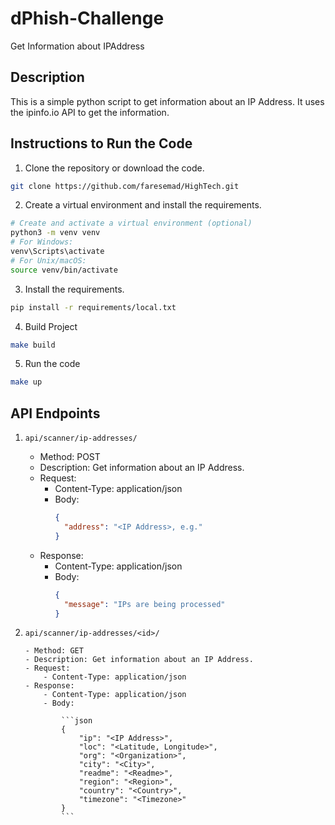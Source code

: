 # dPhish-Challenge

Get Information about IPAddress

## Description

This is a simple python script to get information about an IP Address. It uses the ipinfo.io API to get the information.

## Instructions to Run the Code

1. Clone the repository or download the code.

```bash
git clone https://github.com/faresemad/HighTech.git
```

2. Create a virtual environment and install the requirements.

```bash
# Create and activate a virtual environment (optional)
python3 -m venv venv
# For Windows:
venv\Scripts\activate
# For Unix/macOS:
source venv/bin/activate
```

3. Install the requirements.

```bash
pip install -r requirements/local.txt
```

4. Build Project

```bash
make build
```

5. Run the code

```bash
make up
```

## API Endpoints

1.  `api/scanner/ip-addresses/`

    - Method: POST
    - Description: Get information about an IP Address.
    - Request:
      - Content-Type: application/json
      - Body:
        ```json
        {
          "address": "<IP Address>, e.g."
        }
        ```
    - Response:
      - Content-Type: application/json
      - Body:
        ```json
        {
          "message": "IPs are being processed"
        }
        ```

2.  `api/scanner/ip-addresses/<id>/`

        - Method: GET
        - Description: Get information about an IP Address.
        - Request:
            - Content-Type: application/json
        - Response:
            - Content-Type: application/json
            - Body:

                ```json
                {
                    "ip": "<IP Address>",
                    "loc": "<Latitude, Longitude>",
                    "org": "<Organization>",
                    "city": "<City>",
                    "readme": "<Readme>",
                    "region": "<Region>",
                    "country": "<Country>",
                    "timezone": "<Timezone>"
                }
                ```
